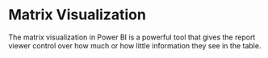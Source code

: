 # Matrix Visualization
 The matrix visualization in Power BI is a powerful tool that gives the report viewer control over how much or how little information they see in the table.